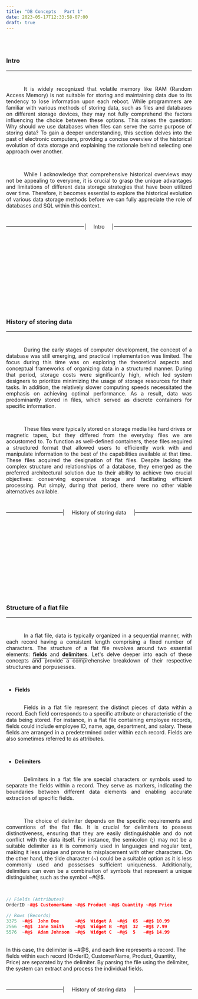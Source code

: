 ```yaml
---
title: "DB Concepts   Part 1"
date: 2023-05-17T12:33:58-07:00
draft: true
---
```


<style>

  .line-divider-top {
	
	display: flex;
	align-items: center;
	text-align: center;
	
	margin: 0px 0px 2.5rem 0px;
  }

  .line-divider-top .left-div {
  
	flex-grow: 1;
	background: currentColor;
	height: 1px;
  }
  
  .line-divider-top .right-div {
  
	flex-grow: 1;
	background: currentColor;
	height: 1px;
  }

  .line-divider-top .middle {
  
	margin: 0px 0px;
  }
  
  
  
  
  .line-divider-bottom:not(:last-child) {
	
    display: flex;
    align-items: center;
    text-align: center;
	
	margin: 2.5rem 0 15rem 0;
  }
  
  .line-divider-bottom:last-child {
	
    display: flex;
    align-items: center;
    text-align: center;
	
	margin: 2.5rem 0 0 0;
  }

  .line-divider-bottom .left-div {
  
	flex-grow: 1;
	background: currentColor;
    height: 1px;
  }
  
  .line-divider-bottom .right-div {
  
	flex-grow: 1;
	background: currentColor;
    height: 1px;
  }

  .line-divider-bottom .middle {
  
	margin: 0px 20px;
  }
  
  
  p {
  
	text-indent: 3rem;
	text-align: justify;
  }
  
  ins {
  
	font-weight: 700;text-underline-offset: 5px;
  }
  
  strong {
	
	font-weight: 700;
  }
  
  
  
  .justified-list {
    list-style-type: disc;
  }

  .justified-list li {
    text-align: justify;
  }

  .justified-list li::after {
    content: "";
    display: inline-block;
    width: 100%;
  }
  
  
  .justified-ordered-list {
    list-style-type: decimal;
  }

  .justified-ordered-list li {
    text-align: justify;
  }

  .justified-ordered-list li::after {
    content: "";
    display: inline-block;
    width: 100%;
  }

</style>

<!-- ################################################################################ Content ################################################################################ -->

<br>
<br>

### Intro

<!-- ##################### Separator - Top ##################### -->

<div class="line-divider-top">
  <div class="left-div"></div>
  <span></span>
  <span class="middle"></span>
  <span></span>
  <div class="right-div"></div>
</div>

<!-- ##################### Separator - Top ##################### -->

<p>
It is widely recognized that volatile memory like RAM (Random Access Memory) is not suitable for storing and maintaining data due to its tendency to lose information upon each reboot. While programmers are familiar with various methods of storing data, such as files and databases on different storage devices, they may not fully comprehend the factors influencing the choice between these options. This raises the question: Why should we use databases when files can serve the same purpose of storing data? To gain a deeper understanding, this section delves into the past of electronic computers, providing a concise overview of the historical evolution of data storage and explaining the rationale behind selecting one approach over another.
</p>

<br>

<p>
While I acknowledge that comprehensive historical overviews may not be appealing to everyone, it is crucial to grasp the unique advantages and limitations of different data storage strategies that have been utilized over time. Therefore, it becomes essential to explore the historical evolution of various data storage methods before we can fully appreciate the role of databases and SQL within this context.
</p>

<!-- ##################### Separator - Bottom ##################### -->

<div class="line-divider-bottom">
  <div class="left-div"></div>
  <span>|</span>
  <span class="middle">Intro</span>
  <span>|</span>
  <div class="right-div"></div>
</div>

<!-- ##################### Separator - Bottom ##################### -->

### History of storing data

<!-- ##################### Separator - Top ##################### -->

<div class="line-divider-top">
  <div class="left-div"></div>
  <span></span>
  <span class="middle"></span>
  <span></span>
  <div class="right-div"></div>
</div>

<!-- ##################### Separator - Top ##################### -->

<p>
During the early stages of computer development, the concept of a database was still emerging, and practical implementation was limited. The focus during this time was on exploring the theoretical aspects and conceptual frameworks of organizing data in a structured manner. During that period, storage costs were significantly high, which led system designers to prioritize minimizing the usage of storage resources for their tasks. In addition, the relatively slower computing speeds necessitated the emphasis on achieving optimal performance. As a result, data was predominantly stored in files, which served as discrete containers for specific information.
</p>

<br>

<p>
These files were typically stored on storage media like hard drives or magnetic tapes, but they differed from the everyday files we are accustomed to. To function as well-defined containers, these files required a structured format that allowed users to efficiently work with and manipulate information to the best of the capabilities available at that time. These files acquired the designation of flat files. Despite lacking the complex structure and relationships of a database, they emerged as the preferred architectural solution due to their ability to achieve two crucial objectives: conserving expensive storage and facilitating efficient processing. Put simply, during that period, there were no other viable alternatives available.
</p>

<!-- ##################### Separator - Bottom ##################### -->

<div class="line-divider-bottom">
  <div class="left-div"></div>
  <span>|</span>
  <span class="middle">History of storing data</span>
  <span>|</span>
  <div class="right-div"></div>
</div>

<!-- ##################### Separator - Bottom ##################### -->

### Structure of a flat file

<!-- ##################### Separator - Top ##################### -->

<div class="line-divider-top">
  <div class="left-div"></div>
  <span></span>
  <span class="middle"></span>
  <span></span>
  <div class="right-div"></div>
</div>

<!-- ##################### Separator - Top ##################### -->

<p>
In a flat file, data is typically organized in a sequential manner, with each record having a consistent length comprising a fixed number of characters. The structure of a flat file revolves around two essential elements: <ins>fields</ins> and <ins>delimiters</ins>. Let's delve deeper into each of these concepts and provide a comprehensive breakdown of their respective structures and porpusesses.
</p>

<br>

<ul class="justified-list">
  <li><strong>Fields</strong></li>
</ul>

<p>
Fields in a flat file represent the distinct pieces of data within a record. Each field corresponds to a specific attribute or characteristic of the data being stored. For instance, in a flat file containing employee records, fields could include employee ID, name, age, department, and salary. These fields are arranged in a predetermined order within each record. Fields are also sometimes referred to as attributes.
</p>

<br>

<ul class="justified-list">
  <li><strong>Delimiters</strong></li>
</ul>

<p>
Delimiters in a flat file are special characters or symbols used to separate the fields within a record. They serve as markers, indicating the boundaries between different data elements and enabling accurate extraction of specific fields. 
</p>

<br>

<p>
The choice of delimiter depends on the specific requirements and conventions of the flat file. It is crucial for delimiters to possess distinctiveness, ensuring that they are easily distinguishable and do not conflict with the data itself. For instance, the semicolon (;) may not be a suitable delimiter as it is commonly used in languages and regular text, making it less unique and prone to misplacement with other characters. On the other hand, the tilde character (~) could be a suitable option as it is less commonly used and possesses sufficient uniqueness. Additionally, delimiters can even be a combination of symbols that represent a unique distinguisher, such as the symbol ~#@$.
</p>

<!--
You can potentially write an example like the one below that demonstrates why it is bad.

OrderID,CustomerName,Product,Quantity,Price
1,John Doe,Widget A,5,10.99
2,Jane Smith,Widget B,3,7.99
3,Adam Johnson,Widget C,2,14.99

-->

<br>

```C++ {linenos=false}
// Fields (Attributes)
OrderID ~#@$ CustomerName ~#@$ Product ~#@$ Quantity ~#@$ Price

// Rows (Records)
3375  ~#@$  John Doe      ~#@$  Widget A  ~#@$  65  ~#@$ 10.99
2566  ~#@$  Jane Smith    ~#@$  Widget B  ~#@$  32  ~#@$ 7.99
5576  ~#@$  Adam Johnson  ~#@$  Widget C  ~#@$  5   ~#@$ 14.99
```

<br>

<r>
In this case, the delimiter is ~#@$, and each line represents a record. The fields within each record (OrderID, CustomerName, Product, Quantity, Price) are separated by the delimiter. By parsing the file using the delimiter, the system can extract and process the individual fields.
</r>

<!-- ##################### Separator - Bottom ##################### -->

<div class="line-divider-bottom">
  <div class="left-div"></div>
  <span>|</span>
  <span class="middle">History of storing data</span>
  <span>|</span>
  <div class="right-div"></div>
</div>

<!-- ##################### Separator - Bottom ##################### -->